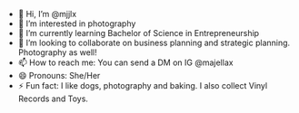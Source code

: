 - 👋 Hi, I’m @mjjlx
- 👀 I’m interested in photography
- 🌱 I’m currently learning Bachelor of Science in Entrepreneurship
- 💞️ I’m looking to collaborate on business planning and strategic planning. Photography as well!
- 📫 How to reach me: You can send a DM on IG @majellax
- 😄 Pronouns: She/Her
- ⚡ Fun fact: I like dogs, photography and baking. I also collect Vinyl Records and Toys.

<!---
mjjlx/mjjlx is a ✨ special ✨ repository because its `README.md` (this file) appears on your GitHub profile.
You can click the Preview link to take a look at your changes.
--->
